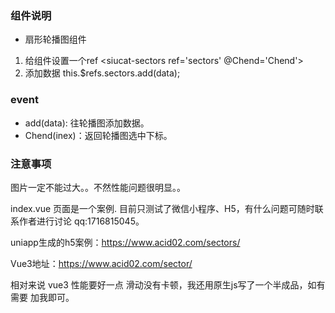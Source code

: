 ### 组件说明
* 扇形轮播图组件

1. 给组件设置一个ref
	<siucat-sectors ref='sectors' @Chend='Chend'></siucat-sectors>
2. 添加数据
	this.$refs.sectors.add(data);
	
### event
- add(data): 往轮播图添加数据。
- Chend(inex)：返回轮播图选中下标。
### 注意事项

图片一定不能过大。。不然性能问题很明显。。

index.vue 页面是一个案例.
目前只测试了微信小程序、H5，有什么问题可随时联系作者进行讨论 qq:1716815045。

uniapp生成的h5案例：<https://www.acid02.com/sectors/>

Vue3地址：<https://www.acid02.com/sector/>

相对来说 vue3 性能要好一点 滑动没有卡顿，我还用原生js写了一个半成品，如有需要 加我即可。